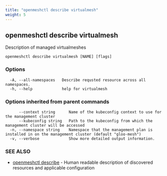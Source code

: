```yaml
---
title: "openmeshctl describe virtualmesh"
weight: 5
---
```

## openmeshctl describe virtualmesh

Description of managed virtualmeshes

```
openmeshctl describe virtualmesh [NAME] [flags]
```

### Options

```
  -A, --all-namespaces   Describe requsted resource across all namespaces.
  -h, --help             help for virtualmesh
```

### Options inherited from parent commands

```
      --context string      Name of the kubeconfig context to use for the management cluster
      --kubeconfig string   Path to the kubeconfig from which the management cluster will be accessed
  -n, --namespace string    Namespace that the management plan is installed in on the management cluster (default "gloo-mesh")
  -v, --verbose             Show more detailed output information.
```

### SEE ALSO

* [openmeshctl describe](../openmeshctl_describe)	 - Human readable description of discovered resources and applicable configuration

